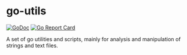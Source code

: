 # go-utils

[![GoDoc](https://godoc.org/github.com/HannaLindgren/go-utils?status.svg)](https://godoc.org/github.com/HannaLindgren/go-utils) [![Go Report Card](https://goreportcard.com/badge/github.com/HannaLindgren/go-utils)](https://goreportcard.com/report/github.com/HannaLindgren/go-utils)

A set of go utilities and scripts, mainly for analysis and manipulation of strings and text files.
